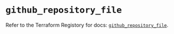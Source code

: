 # `github_repository_file`

Refer to the Terraform Registory for docs: [`github_repository_file`](https://registry.terraform.io/providers/integrations/github/5.23.0/docs/resources/repository_file).
